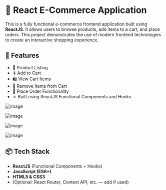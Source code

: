 # 🛒 React E-Commerce Application

This is a fully functional e-commerce frontend application built using **ReactJS**. It allows users to browse products, add items to a cart, and place orders. This project demonstrates the use of modern frontend technologies to create an interactive shopping experience.

## 🚀 Features

- 🧾 Product Listing
- ➕ Add to Cart
- 🛍️ View Cart Items
- 🧹 Remove Items from Cart
- 🧾 Place Order Functionality
- ⚛️ Built using ReactJS Functional Components and Hooks

![image](https://github.com/user-attachments/assets/0adbef9a-fe70-412d-8009-cc37275acb86)

![image](https://github.com/user-attachments/assets/e17c362a-c007-4623-bda0-b8cead70f8e7)

![image](https://github.com/user-attachments/assets/ba1f8965-cd68-457a-b423-b99f2145a010)

![image](https://github.com/user-attachments/assets/eaee6b1c-a9f3-470f-9d45-55695d0377ac)









## 📦 Tech Stack

- **ReactJS** (Functional Components + Hooks)
- **JavaScript (ES6+)**
- **HTML5 & CSS3**
- (Optional: React Router, Context API, etc. — add if used)


